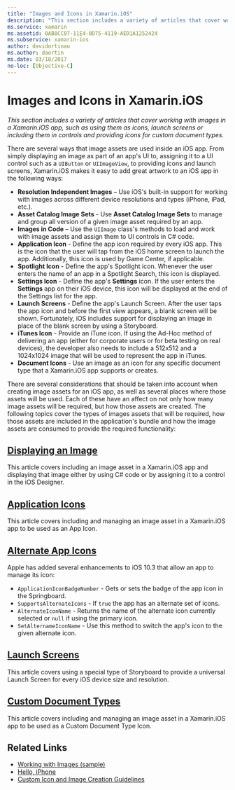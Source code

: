 ```yaml
---
title: "Images and Icons in Xamarin.iOS"
description: "This section includes a variety of articles that cover working with images in a Xamarin.iOS app, such as using them as icons, launch screens or including them in controls and providing icons for custom document types."
ms.service: xamarin
ms.assetid: 0AB8CC07-11E4-0D75-4119-AED1A1252424
ms.subservice: xamarin-ios
author: davidortinau
ms.author: daortin
ms.date: 03/18/2017
no-loc: [Objective-C]
---
```


# Images and Icons in Xamarin.iOS

_This section includes a variety of articles that cover working with images in a Xamarin.iOS app, such as using them as icons, launch screens or including them in controls and providing icons for custom document types._

There are several ways that image assets are used inside an iOS app. From simply displaying an image as part of an app's UI to, assigning it to a UI control such as a `UIButton` or `UIImageView`, to providing icons and launch screens, Xamarin.iOS makes it easy to add great artwork to an iOS app in the following ways: 

- **Resolution Independent Images** – Use iOS's built-in support for working with images across different device resolutions and types (iPhone, iPad, etc.).
- **Asset Catalog Image Sets** - Use **Asset Catalog Image Sets** to manage and group all version of a given image asset required by an app.
- **Images in Code** – Use the `UIImage` class's methods to load and work with image assets and assign them to UI controls in C# code.
- **Application Icon** - Define the app icon required by every iOS app. This is the icon that the user will tap from the iOS home screen to launch the app. Additionally, this icon is used by Game Center, if applicable.
- **Spotlight Icon** - Define the app's Spotlight icon. Whenever the user enters the name of an app in a Spotlight Search, this icon is displayed.
- **Settings Icon** - Define the app's **Settings** icon. If the user enters the **Settings** app on their iOS device, this icon will be displayed at the end of the Settings list for the app. 
- **Launch Screens** - Define the app's Launch Screen. After the user taps the app icon and before the first view appears, a blank screen will be shown. Fortunately, iOS includes support for displaying an image in place of the blank screen by using a Storyboard. 
- **iTunes Icon** - Provide an iTune icon. If using the Ad-Hoc method of delivering an app (either for corporate users or for beta testing on real devices), the developer also needs to include a 512x512 and a 1024x1024 image that will be used to represent the app in iTunes.
- **Document Icons** - Use an image as an icon for any specific document type that a Xamarin.iOS app supports or creates.

There are several considerations that should be taken into account when creating image assets for an iOS app, as well as several places where those assets will be used. Each of these have an affect on not only how many image assets will be required, but how those assets are created. The following topics cover the types of images assets that will be required, how those assets are included in the application's bundle and how the image assets are consumed to provide the required functionality:

## [Displaying an Image](~/ios/app-fundamentals/images-icons/displaying-an-image.md)

This article covers including an image asset in a Xamarin.iOS app and displaying that image either by using C# code or by assigning it to a control in the iOS Designer.

## [Application Icons](~/ios/app-fundamentals/images-icons/app-icons.md)

This article covers including and managing an image asset in a Xamarin.iOS app to be used as an App Icon.

## [Alternate App Icons](~/ios/app-fundamentals/images-icons/alternate-app-icons.md)

Apple has added several enhancements to iOS 10.3 that allow an app to manage its icon:

- `ApplicationIconBadgeNumber` - Gets or sets the badge of the app icon in the Springboard.
- `SupportsAlternateIcons` - If `true` the app has an alternate set of icons.
- `AlternateIconName` - Returns the name of the alternate icon currently selected or `null` if using the primary icon.
- `SetAlternameIconName` - Use this method to switch the app's icon to the given alternate icon.

## [Launch Screens](~/ios/app-fundamentals/images-icons/launch-screens.md)

This article covers using a special type of Storyboard to provide a universal Launch Screen for every iOS device size and resolution.

## [Custom Document Types](~/ios/app-fundamentals/images-icons/custom-document-types.md)

This article covers including and managing an image asset in a Xamarin.iOS app to be used as a Custom Document Type Icon.

## Related Links

- [Working with Images (sample)](/samples/xamarin/ios-samples/workingwithimages)
- [Hello, iPhone](~/ios/get-started/hello-ios/index.md)
- [Custom Icon and Image Creation Guidelines](https://developer.apple.com/library/ios/#documentation/UserExperience/Conceptual/MobileHIG/IconsImages/IconsImages.html)